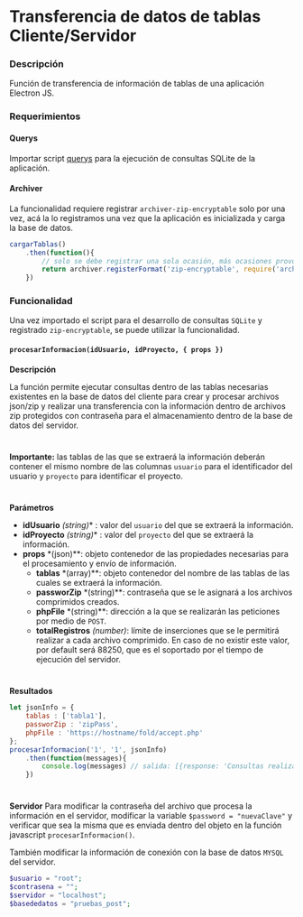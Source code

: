 # Transferencia de datos de tablas Cliente/Servidor

### Descripción
Función de transferencia de información de tablas de una aplicación Electron JS.

### Requerimientos

#### Querys
Importar script [querys](https://github.com/angeljsus/querys) para la ejecución de consultas SQLite de la aplicación.

#### Archiver
La funcionalidad requiere registrar `archiver-zip-encryptable` solo por una vez, acá la lo registramos una vez que la aplicación es inicializada y carga la base de datos.

```javascript
cargarTablas()
	.then(function(){
		// solo se debe registrar una sola ocasión, más ocasiones provocará error. Es para encriptar el zip
		return archiver.registerFormat('zip-encryptable', require('archiver-zip-encryptable'));
	})
```

### Funcionalidad
Una vez importado el script para el desarrollo de consultas `SQLite` y registrado `zip-encryptable`, se puede utilizar la funcionalidad.
#### `procesarInformacion(idUsuario, idProyecto, { props })`
**Descripción**

La función permite ejecutar consultas dentro de las tablas necesarias existentes en la base de datos del cliente para crear y procesar archivos json/zip y realizar una transferencia con la información dentro de archivos zip protegidos con contraseña para el almacenamiento dentro de la base de datos del servidor.
#
**Importante:** las tablas de las que se extraerá la información deberán contener el mismo nombre de las columnas `usuario` para el identificador del usuario y `proyecto` para identificar el proyecto.  
#
**Parámetros**
- **idUsuario** *(string)** : valor del `usuario` del que se extraerá la información.
- **idProyecto** *(string)** : valor del `proyecto` del que se extraerá la información.
- **props** *(json)**: objeto contenedor de las propiedades necesarias para el procesamiento y envío de información.
    - **tablas** *(array)**: objeto contenedor del nombre de las tablas de las cuales se extraerá la información.
    - **passworZip** *(string)**: contraseña que se le asignará a los archivos comprimidos creados.
    - **phpFile** *(string)**: dirección a la que se realizarán las peticiones por medio de `POST`.
    - **totalRegistros** *(number)*: límite de inserciones que se le permitirá realizar a cada archivo comprimido. En caso de no existir este valor, por default será 88250, que es el soportado por el tiempo de ejecución del servidor.
#
**Resultados**
```javascript
let jsonInfo = {
    tablas : ['tabla1'],
    passworZip : 'zipPass',
    phpFile : 'https://hostname/fold/accept.php'
};
procesarInformacion('1', '1', jsonInfo)
	.then(function(messages){
		console.log(messages) // salida: [{response: 'Consultas realizada con éxito. 1000 filas insertadas. Tabla: tabla1.\n'}]
	})
```
#
**Servidor**
Para modificar la contraseña del archivo que procesa la información en el servidor, modificar la variable `$password = "nuevaClave"` y verificar que sea la misma que es enviada dentro del objeto en la función javascript `procesarInformacion()`.

También modificar la información de conexión con la base de datos `MYSQL` del servidor.
```php
$usuario = "root";
$contrasena = "";
$servidor = "localhost";
$basededatos = "pruebas_post";
```
